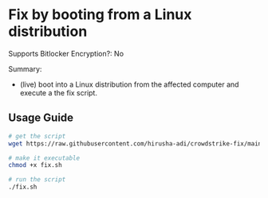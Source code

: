 # Fix by booting from a Linux distribution

Supports Bitlocker Encryption?: No

Summary:

- (live) boot into a Linux distribution from the affected computer and execute a the fix script.

## Usage Guide

```bash
# get the script
wget https://raw.githubusercontent.com/hirusha-adi/crowdstrike-fix/main/fix.sh

# make it executable
chmod +x fix.sh

# run the script
./fix.sh
```
